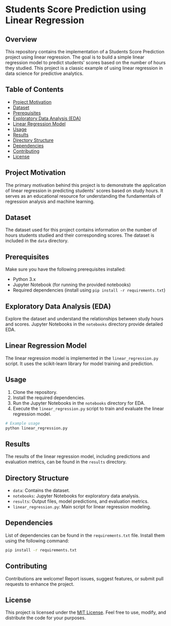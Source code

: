 # Students Score Prediction using Linear Regression

## Overview

This repository contains the implementation of a Students Score Prediction project using linear regression. The goal is to build a simple linear regression model to predict students' scores based on the number of hours they studied. This project is a classic example of using linear regression in data science for predictive analytics.

## Table of Contents

- [Project Motivation](#project-motivation)
- [Dataset](#dataset)
- [Prerequisites](#prerequisites)
- [Exploratory Data Analysis (EDA)](#exploratory-data-analysis-eda)
- [Linear Regression Model](#linear-regression-model)
- [Usage](#usage)
- [Results](#results)
- [Directory Structure](#directory-structure)
- [Dependencies](#dependencies)
- [Contributing](#contributing)
- [License](#license)

## Project Motivation

The primary motivation behind this project is to demonstrate the application of linear regression in predicting students' scores based on study hours. It serves as an educational resource for understanding the fundamentals of regression analysis and machine learning.

## Dataset

The dataset used for this project contains information on the number of hours students studied and their corresponding scores. The dataset is included in the `data` directory.

## Prerequisites

Make sure you have the following prerequisites installed:

- Python 3.x
- Jupyter Notebook (for running the provided notebooks)
- Required dependencies (install using `pip install -r requirements.txt`)

## Exploratory Data Analysis (EDA)

Explore the dataset and understand the relationships between study hours and scores. Jupyter Notebooks in the `notebooks` directory provide detailed EDA.

## Linear Regression Model

The linear regression model is implemented in the `linear_regression.py` script. It uses the scikit-learn library for model training and prediction.

## Usage

1. Clone the repository.
2. Install the required dependencies.
3. Run the Jupyter Notebooks in the `notebooks` directory for EDA.
4. Execute the `linear_regression.py` script to train and evaluate the linear regression model.

```bash
# Example usage
python linear_regression.py
```

## Results

The results of the linear regression model, including predictions and evaluation metrics, can be found in the `results` directory.

## Directory Structure

- `data`: Contains the dataset.
- `notebooks`: Jupyter Notebooks for exploratory data analysis.
- `results`: Output files, model predictions, and evaluation metrics.
- `linear_regression.py`: Main script for linear regression modeling.

## Dependencies

List of dependencies can be found in the `requirements.txt` file. Install them using the following command:

```bash
pip install -r requirements.txt
```

## Contributing

Contributions are welcome! Report issues, suggest features, or submit pull requests to enhance the project.

## License

This project is licensed under the [MIT License](LICENSE). Feel free to use, modify, and distribute the code for your purposes.
